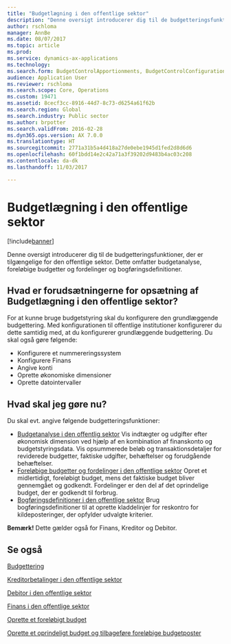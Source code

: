 ```yaml
---
title: "Budgetlægning i den offentlige sektor"
description: "Denne oversigt introducerer dig til de budgetteringsfunktioner, der er tilgængelige for den offentlige sektor. Dette omfatter budgetanalyse, foreløbige budgetter og fordelinger og bogføringsdefinitioner."
author: rschloma
manager: AnnBe
ms.date: 08/07/2017
ms.topic: article
ms.prod: 
ms.service: dynamics-ax-applications
ms.technology: 
ms.search.form: BudgetControlApportionments, BudgetControlConfiguration, BudgetControlStatistics, BudgetParameters
audience: Application User
ms.reviewer: rschloma
ms.search.scope: Core, Operations
ms.custom: 19471
ms.assetid: 8cecf3cc-8916-44d7-8c73-d6254a61f62b
ms.search.region: Global
ms.search.industry: Public sector
ms.author: brpotter
ms.search.validFrom: 2016-02-28
ms.dyn365.ops.version: AX 7.0.0
ms.translationtype: HT
ms.sourcegitcommit: 2771a31b5a4d418a27de0ebe1945d1fed2d8d6d6
ms.openlocfilehash: 60f1bdd14e2c42a71a3f39202d9483b4ac03c208
ms.contentlocale: da-dk
ms.lasthandoff: 11/03/2017

---
```


# <a name="budgeting-in-the-public-sector"></a>Budgetlægning i den offentlige sektor

[!include[banner](../includes/banner.md)]


Denne oversigt introducerer dig til de budgetteringsfunktioner, der er tilgængelige for den offentlige sektor. Dette omfatter budgetanalyse, foreløbige budgetter og fordelinger og bogføringsdefinitioner.

<a name="what-are-the-prerequisites-to-setting-up-budgeting-in-the-public-sector"></a>Hvad er forudsætningerne for opsætning af Budgetlægning i den offentlige sektor?
------------------------------------------------------------------------

For at kunne bruge budgetstyring skal du konfigurere den grundlæggende budgettering. Med konfigurationen til offentlige institutioner konfigurerer du dette samtidig med, at du konfigurerer grundlæggende budgettering. Du skal også gøre følgende:

-   Konfigurere et nummereringssystem
-   Konfigurere Finans
-   Angive konti
-   Oprette økonomiske dimensioner
-   Oprette datointervaller

## <a name="what-do-i-do-next"></a>Hvad skal jeg gøre nu?
Du skal evt. angive følgende budgetteringsfunktioner:

-   [Budgetanalyse i den offentlig sektor](budget-analysis-public-sector.md) Vis indtægter og udgifter efter økonomisk dimension ved hjælp af en kombination af finanskonto og budgetstyringsdata. Vis opsummerede beløb og transaktionsdetaljer for reviderede budgetter, faktiske udgifter, behæftelser og forudgående behæftelser.
-   [Foreløbige budgetter og fordelinger i den offentlige sektor](preliminary-budgets-apportionments-public-sector.md) Opret et midlertidigt, foreløbigt budget, mens det faktiske budget bliver gennemgået og godkendt. Fordelinger er den del af det oprindelige budget, der er godkendt til forbrug.
-   [Bogføringsdefinitioner i den offentlige sektor](posting-definitions-public-sector.md) Brug bogføringsdefinitioner til at oprette kladdelinjer for reskontro for kildeposteringer, der opfylder udvalgte kriterier.

**Bemærk!** Dette gælder også for Finans, Kreditor og Debitor.

<a name="see-also"></a>Se også
--------

[Budgettering](../budgeting/budgeting-overview.md)

[Kreditorbetalinger i den offentlige sektor](accounts-payable-public-sector.md)

[Debitor i den offentlige sektor](accounts-receivable-public-sector.md)

[Finans i den offentlige sektor](general-ledger-public-sector.md)

[Oprette et foreløbigt budget](tasks/create-preliminary-budget-public-sector.md)

[Oprette et oprindeligt budget og tilbageføre foreløbige budgetposter](tasks/create-original-budget.md)




